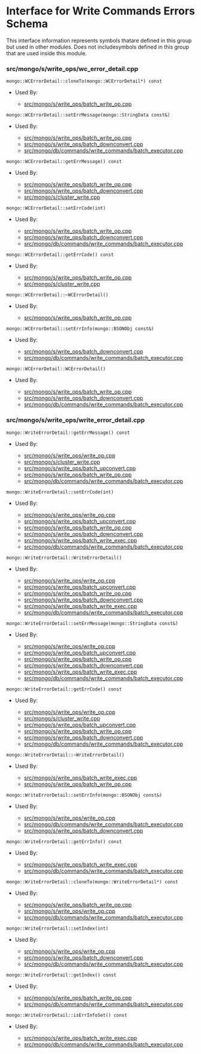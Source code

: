 
# Interface for Write Commands Errors Schema
This interface information represents symbols thatare defined in this group but used in other modules.  Does not includesymbols defined in this group that are used inside this module.

### src/mongo/s/write\_ops/wc\_error\_detail.cpp

<div></div>

    mongo::WCErrorDetail::cloneTo(mongo::WCErrorDetail*) const

- Used By:

    - [src/mongo/s/write\_ops/batch\_write\_op.cpp](../../../network/write\_commands)

<div></div>

    mongo::WCErrorDetail::setErrMessage(mongo::StringData const&)

- Used By:

    - [src/mongo/s/write\_ops/batch\_write\_op.cpp](../../../network/write\_commands)
    - [src/mongo/s/write\_ops/batch\_downconvert.cpp](../../../network/write\_commands)
    - [src/mongo/db/commands/write\_commands/batch\_executor.cpp](../../../network/write\_commands)

<div></div>

    mongo::WCErrorDetail::getErrMessage() const

- Used By:

    - [src/mongo/s/write\_ops/batch\_write\_op.cpp](../../../network/write\_commands)
    - [src/mongo/s/write\_ops/batch\_downconvert.cpp](../../../network/write\_commands)
    - [src/mongo/s/cluster\_write.cpp](../../../sharding/sharding)

<div></div>

    mongo::WCErrorDetail::setErrCode(int)

- Used By:

    - [src/mongo/s/write\_ops/batch\_write\_op.cpp](../../../network/write\_commands)
    - [src/mongo/s/write\_ops/batch\_downconvert.cpp](../../../network/write\_commands)
    - [src/mongo/db/commands/write\_commands/batch\_executor.cpp](../../../network/write\_commands)

<div></div>

    mongo::WCErrorDetail::getErrCode() const

- Used By:

    - [src/mongo/s/write\_ops/batch\_write\_op.cpp](../../../network/write\_commands)
    - [src/mongo/s/cluster\_write.cpp](../../../sharding/sharding)

<div></div>

    mongo::WCErrorDetail::~WCErrorDetail()

- Used By:

    - [src/mongo/s/write\_ops/batch\_write\_op.cpp](../../../network/write\_commands)

<div></div>

    mongo::WCErrorDetail::setErrInfo(mongo::BSONObj const&)

- Used By:

    - [src/mongo/s/write\_ops/batch\_downconvert.cpp](../../../network/write\_commands)
    - [src/mongo/db/commands/write\_commands/batch\_executor.cpp](../../../network/write\_commands)

<div></div>

    mongo::WCErrorDetail::WCErrorDetail()

- Used By:

    - [src/mongo/s/write\_ops/batch\_write\_op.cpp](../../../network/write\_commands)
    - [src/mongo/s/write\_ops/batch\_downconvert.cpp](../../../network/write\_commands)
    - [src/mongo/db/commands/write\_commands/batch\_executor.cpp](../../../network/write\_commands)

### src/mongo/s/write\_ops/write\_error\_detail.cpp

<div></div>

    mongo::WriteErrorDetail::getErrMessage() const

- Used By:

    - [src/mongo/s/write\_ops/write\_op.cpp](../../../network/write\_commands)
    - [src/mongo/s/cluster\_write.cpp](../../../sharding/sharding)
    - [src/mongo/s/write\_ops/batch\_upconvert.cpp](../../../network/write\_commands)
    - [src/mongo/s/write\_ops/batch\_write\_op.cpp](../../../network/write\_commands)
    - [src/mongo/db/commands/write\_commands/batch\_executor.cpp](../../../network/write\_commands)

<div></div>

    mongo::WriteErrorDetail::setErrCode(int)

- Used By:

    - [src/mongo/s/write\_ops/write\_op.cpp](../../../network/write\_commands)
    - [src/mongo/s/write\_ops/batch\_upconvert.cpp](../../../network/write\_commands)
    - [src/mongo/s/write\_ops/batch\_write\_op.cpp](../../../network/write\_commands)
    - [src/mongo/s/write\_ops/batch\_downconvert.cpp](../../../network/write\_commands)
    - [src/mongo/s/write\_ops/batch\_write\_exec.cpp](../../../network/write\_commands)
    - [src/mongo/db/commands/write\_commands/batch\_executor.cpp](../../../network/write\_commands)

<div></div>

    mongo::WriteErrorDetail::WriteErrorDetail()

- Used By:

    - [src/mongo/s/write\_ops/write\_op.cpp](../../../network/write\_commands)
    - [src/mongo/s/write\_ops/batch\_upconvert.cpp](../../../network/write\_commands)
    - [src/mongo/s/write\_ops/batch\_write\_op.cpp](../../../network/write\_commands)
    - [src/mongo/s/write\_ops/batch\_downconvert.cpp](../../../network/write\_commands)
    - [src/mongo/s/write\_ops/batch\_write\_exec.cpp](../../../network/write\_commands)
    - [src/mongo/db/commands/write\_commands/batch\_executor.cpp](../../../network/write\_commands)

<div></div>

    mongo::WriteErrorDetail::setErrMessage(mongo::StringData const&)

- Used By:

    - [src/mongo/s/write\_ops/write\_op.cpp](../../../network/write\_commands)
    - [src/mongo/s/write\_ops/batch\_upconvert.cpp](../../../network/write\_commands)
    - [src/mongo/s/write\_ops/batch\_write\_op.cpp](../../../network/write\_commands)
    - [src/mongo/s/write\_ops/batch\_downconvert.cpp](../../../network/write\_commands)
    - [src/mongo/s/write\_ops/batch\_write\_exec.cpp](../../../network/write\_commands)
    - [src/mongo/db/commands/write\_commands/batch\_executor.cpp](../../../network/write\_commands)

<div></div>

    mongo::WriteErrorDetail::getErrCode() const

- Used By:

    - [src/mongo/s/write\_ops/write\_op.cpp](../../../network/write\_commands)
    - [src/mongo/s/cluster\_write.cpp](../../../sharding/sharding)
    - [src/mongo/s/write\_ops/batch\_upconvert.cpp](../../../network/write\_commands)
    - [src/mongo/s/write\_ops/batch\_write\_op.cpp](../../../network/write\_commands)
    - [src/mongo/s/write\_ops/batch\_downconvert.cpp](../../../network/write\_commands)
    - [src/mongo/db/commands/write\_commands/batch\_executor.cpp](../../../network/write\_commands)

<div></div>

    mongo::WriteErrorDetail::~WriteErrorDetail()

- Used By:

    - [src/mongo/s/write\_ops/batch\_write\_exec.cpp](../../../network/write\_commands)
    - [src/mongo/s/write\_ops/batch\_write\_op.cpp](../../../network/write\_commands)

<div></div>

    mongo::WriteErrorDetail::setErrInfo(mongo::BSONObj const&)

- Used By:

    - [src/mongo/s/write\_ops/write\_op.cpp](../../../network/write\_commands)
    - [src/mongo/db/commands/write\_commands/batch\_executor.cpp](../../../network/write\_commands)
    - [src/mongo/s/write\_ops/batch\_downconvert.cpp](../../../network/write\_commands)

<div></div>

    mongo::WriteErrorDetail::getErrInfo() const

- Used By:

    - [src/mongo/s/write\_ops/batch\_write\_exec.cpp](../../../network/write\_commands)
    - [src/mongo/db/commands/write\_commands/batch\_executor.cpp](../../../network/write\_commands)

<div></div>

    mongo::WriteErrorDetail::cloneTo(mongo::WriteErrorDetail*) const

- Used By:

    - [src/mongo/s/write\_ops/batch\_write\_op.cpp](../../../network/write\_commands)
    - [src/mongo/s/write\_ops/write\_op.cpp](../../../network/write\_commands)
    - [src/mongo/db/commands/write\_commands/batch\_executor.cpp](../../../network/write\_commands)

<div></div>

    mongo::WriteErrorDetail::setIndex(int)

- Used By:

    - [src/mongo/s/write\_ops/write\_op.cpp](../../../network/write\_commands)
    - [src/mongo/s/write\_ops/batch\_downconvert.cpp](../../../network/write\_commands)
    - [src/mongo/db/commands/write\_commands/batch\_executor.cpp](../../../network/write\_commands)

<div></div>

    mongo::WriteErrorDetail::getIndex() const

- Used By:

    - [src/mongo/s/write\_ops/batch\_write\_op.cpp](../../../network/write\_commands)
    - [src/mongo/db/commands/write\_commands/batch\_executor.cpp](../../../network/write\_commands)

<div></div>

    mongo::WriteErrorDetail::isErrInfoSet() const

- Used By:

    - [src/mongo/s/write\_ops/batch\_write\_exec.cpp](../../../network/write\_commands)
    - [src/mongo/db/commands/write\_commands/batch\_executor.cpp](../../../network/write\_commands)
